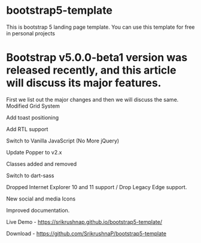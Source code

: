 # bootstrap5-template
This is bootstrap 5 landing page template. You can use this template for free in personal projects

# Bootstrap v5.0.0-beta1 version was released recently, and this article will discuss its major features.

First we list out the major changes and then we will discuss the same.
Modified Grid System

Add toast positioning

Add RTL support 

Switch to Vanilla JavaScript (No More jQuery)

Update Popper to v2.x

Classes added and removed

Switch to dart-sass

Dropped Internet Explorer 10 and 11 support / Drop Legacy Edge support.

New social and media Icons

Improved documentation. 

Live Demo - https://srikrushnap.github.io/bootstrap5-template/

Download - https://github.com/SrikrushnaP/bootstrap5-template

